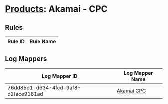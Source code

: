 # [Products](README.md): Akamai - CPC

## Rules

|Rule ID|Rule Name|
|----|----|


## Log Mappers

|Log Mapper ID|Log Mapper Name|
|----|----|
|76dd85d1-d634-4fcd-9af8-d2face9181ad|[Akamai CPC](../mappings/76dd85d1-d634-4fcd-9af8-d2face9181ad.md)|



